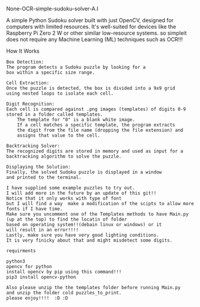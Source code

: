 None-OCR-simple-sudoku-solver-A.I

A simple Python Sudoku solver built with just OpenCV, designed
for computers with limited resources.
It's well-suited for devices like the Raspberry Pi Zero 2 W 
or other similar low-resource systems. 
so simpleit does not require any Machine Learning (ML) techniques such as OCR!!!

How It Works

    Box Detection:
    The program detects a Sudoku puzzle by looking for a
    box within a specific size range.

    Cell Extraction:
    Once the puzzle is detected, the box is divided into a 9x9 grid 
    using nested loops to isolate each cell.

    Digit Recognition:
    Each cell is compared against .png images (templates) of digits 0-9 
    stored in a folder called templates.
        The template for "0" is a blank white image.
        If a cell matches a specific template, the program extracts 
        the digit from the file name (dropping the file extension) and
        assigns that value to the cell.

    Backtracking Solver:
    The recognized digits are stored in memory and used as input for a 
    backtracking algorithm to solve the puzzle.

    Displaying the Solution:
    Finally, the solved Sudoku puzzle is displayed in a window
    and printed to the terminal.
  
    I have supplied some example puzzles to try out. 
    I will add more in the future by an update of this git!!
    Notice that it only works with type of font 
    but I will find a way  make a modification of the scipts to allow more fonts if I have time.
    Make sure you uncomment one of the Templates methods to have Main.py 
    (up at the top) to find the locatin of folder 
    based on operating system!!(debain linux or windows) or it
    will result in an error!!!!
    Lastly, make sure you have very good lighting conditions. 
    It is very finicky about that and might misdetect some digits.
    
    requirments 
    
    python3
    opencv for python
    install opencv by pip using this command!!!
    pip3 install opencv-python

    Also please unzip the the templates folder before running Main.py 
    and unzip the folder cold puzzles_to_print.
    please enjoy!!!!  :D :D
